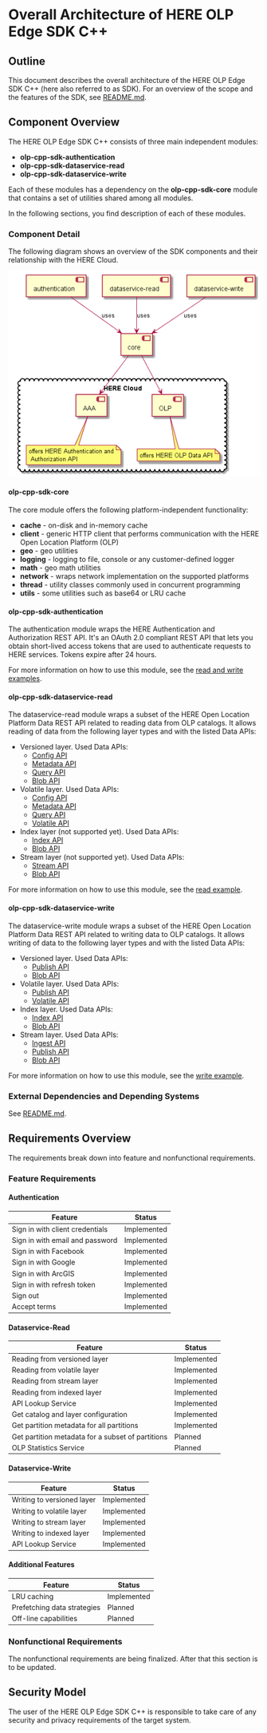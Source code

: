# Overall Architecture of HERE OLP Edge SDK C++

## Outline

This document describes the overall architecture of the HERE OLP Edge SDK C++ (here also referred to as SDK). For an overview of the scope and the features of the SDK, see [README.md](../README.md#why-use).

## Component Overview

The HERE OLP Edge SDK C++ consists of three main independent modules:

* **olp-cpp-sdk-authentication**
* **olp-cpp-sdk-dataservice-read**
* **olp-cpp-sdk-dataservice-write**

Each of these modules has a dependency on the **olp-cpp-sdk-core** module that contains a set of utilities shared among all modules.

In the following sections, you find description of each of these modules.

### Component Detail

The following diagram shows an overview of the SDK components and their relationship with the HERE Cloud.

![component_overview](diagrams/sdk-module-overview.png "HERE OLP Edge SDK C++ Component Overview")

#### olp-cpp-sdk-core

The core module offers the following platform-independent functionality:

* **cache** - on-disk and in-memory cache
* **client** - generic HTTP client that performs communication with the HERE Open Location Platform (OLP)
* **geo** - geo utilities
* **logging** - logging to file, console or any customer-defined logger
* **math** - geo math utilities
* **network** - wraps network implementation on the supported platforms
* **thread** - utility classes commonly used in concurrent programming
* **utils** - some utilities such as base64 or LRU cache

#### olp-cpp-sdk-authentication

The authentication module wraps the HERE Authentication and Authorization REST API. It's an OAuth 2.0 compliant REST API that lets you obtain short-lived access tokens that are used to authenticate requests to HERE services. Tokens expire after 24 hours.

For more information on how to use this module, see the [read and write examples](../docs).

#### olp-cpp-sdk-dataservice-read

The dataservice-read module wraps a subset of the HERE Open Location Platform Data REST API related to reading data from OLP catalogs. It allows reading of data from the following layer types and with the listed Data APIs:

* Versioned layer. Used Data APIs:
  * [Config API](https://developer.here.com/olp/documentation/data-store/api-reference-config.html)
  * [Metadata API](https://developer.here.com/olp/documentation/data-store/api-reference-metadata.html)
  * [Query API](https://developer.here.com/olp/documentation/data-store/api-reference-query.html)
  * [Blob API](https://developer.here.com/olp/documentation/data-store/api-reference-blob.html)
* Volatile layer. Used Data APIs:
  * [Config API](https://developer.here.com/olp/documentation/data-store/api-reference-config.html)
  * [Metadata API](https://developer.here.com/olp/documentation/data-store/api-reference-metadata.html)
  * [Query API](https://developer.here.com/olp/documentation/data-store/api-reference-query.html)
  * [Volatile API](https://developer.here.com/olp/documentation/data-store/api-reference-volatile-blob.html)
* Index layer (not supported yet). Used Data APIs:
  * [Index API](https://developer.here.com/olp/documentation/data-store/api-reference-index.html)
  * [Blob API](https://developer.here.com/olp/documentation/data-store/api-reference-blob.html)
* Stream layer (not supported yet). Used Data APIs:
  * [Stream API](https://developer.here.com/olp/documentation/data-store/api-reference-stream.html)
  * [Blob API](https://developer.here.com/olp/documentation/data-store/api-reference-blob.html)

For more information on how to use this module, see the [read example](dataservice-read-catalog-example.md).

#### olp-cpp-sdk-dataservice-write

The dataservice-write module wraps a subset of the HERE Open Location Platform Data REST API related to writing data to OLP catalogs. It allows writing of data to the following layer types and with the listed Data APIs:

* Versioned layer. Used Data APIs:
  * [Publish API](https://developer.here.com/olp/documentation/data-store/api-reference-publish.html)
  * [Blob API](https://developer.here.com/olp/documentation/data-store/api-reference-blob.html)
* Volatile layer. Used Data APIs:
  * [Publish API](https://developer.here.com/olp/documentation/data-store/api-reference-publish.html)
  * [Volatile API](https://developer.here.com/olp/documentation/data-store/api-reference-volatile-blob.html)
* Index layer. Used Data APIs:
  * [Index API](https://developer.here.com/olp/documentation/data-store/api-reference-index.html)
  * [Blob API](https://developer.here.com/olp/documentation/data-store/api-reference-blob.html)
* Stream layer. Used Data APIs:
  * [Ingest API](https://developer.here.com/olp/documentation/data-store/api-reference-ingest.html)
  * [Publish API](https://developer.here.com/olp/documentation/data-store/api-reference-publish.html)
  * [Blob API](https://developer.here.com/olp/documentation/data-store/api-reference-blob.html)

For more information on how to use this module, see the [write example](dataservice-write-example.md).

### External Dependencies and Depending Systems

See [README.md](../README.md#dependencies).

## Requirements Overview

The requirements break down into feature and nonfunctional requirements.

### Feature Requirements

#### Authentication

Feature                          |  Status
---------------------------------|--------------
Sign in with client credentials  | Implemented
Sign in with email and password  | Implemented
Sign in with Facebook            | Implemented
Sign in with Google              | Implemented
Sign in with ArcGIS              | Implemented
Sign in with refresh token       | Implemented
Sign out                         | Implemented
Accept terms                     | Implemented

#### Dataservice-Read

Feature                          |  Status
---------------------------------|--------------
Reading from versioned layer     | Implemented
Reading from volatile layer      | Implemented
Reading from stream layer        | Implemented
Reading from indexed layer       | Implemented
API Lookup Service               | Implemented
Get catalog and layer configuration | Implemented
Get partition metadata for all partitions | Implemented
Get partition metadata for a subset of partitions | Planned
OLP Statistics Service  | Planned

#### Dataservice-Write

Feature                          |  Status
---------------------------------|--------------
Writing to versioned layer       | Implemented
Writing to volatile layer        | Implemented
Writing to stream layer          | Implemented
Writing to indexed layer         | Implemented
API Lookup Service               | Implemented

#### Additional Features

Feature                          |  Status
---------------------------------|--------------
LRU caching                      | Implemented
Prefetching data strategies      | Planned
Off-line capabilities            | Planned

### Nonfunctional Requirements

The nonfunctional requirements are being finalized. After that this section is to be updated.

## Security Model

The user of the HERE OLP Edge SDK C++ is responsible to take care of any security and privacy requirements of the target system.
